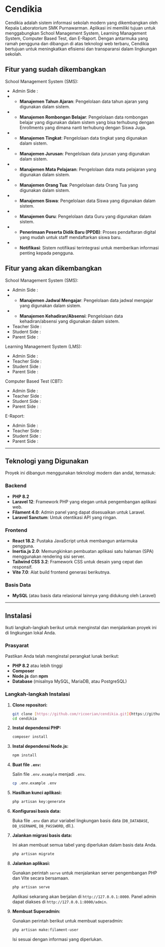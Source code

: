 # Cendikia

Cendikia adalah sistem informasi sekolah modern yang dikembangkan oleh Kepala Laboratorium SMK Purnawarman. Aplikasi ini memiliki tujuan untuk menggabungkan School Management System, Learning Management System, Computer Based Test, dan E-Raport. Dengan antarmuka yang ramah pengguna dan dibangun di atas teknologi web terbaru, Cendikia bertujuan untuk meningkatkan efisiensi dan transparansi dalam lingkungan sekolah.

## Fitur yang sudah dikembangkan

School Management System (SMS):
* Admin Side :
* * **Manajemen Tahun Ajaran**: Pengelolaan data tahun ajaran yang digunakan dalam sistem.
* * **Manajemen Rombongan Belajar**: Pengelolaan data rombongan belajar yang digunakan dalam sistem yang bisa terhubung dengan Enrollments yang dimana nanti terhubung dengan Siswa Juga.
* * **Manajemen Tingkat**: Pengelolaan data tingkat yang digunakan dalam sistem.
* * **Manajemen Jurusan**: Pengelolaan data jurusan yang digunakan dalam sistem.
* * **Manajemen Mata Pelajaran**: Pengelolaan data mata pelajaran yang digunakan dalam sistem.
* * **Manajemen Orang Tua**: Pengelolaan data Orang Tua yang digunakan dalam sistem.
* * **Manajemen Siswa**: Pengelolaan data Siswa yang digunakan dalam sistem.
* * **Manajemen Guru**: Pengelolaan data Guru yang digunakan dalam sistem.
* * **Penerimaan Peserta Didik Baru (PPDB)**: Proses pendaftaran digital yang mudah untuk staff mendaftarkan siswa baru.
* * **Notifikasi**: Sistem notifikasi terintegrasi untuk memberikan informasi penting kepada pengguna.

## Fitur yang akan dikembangkan

School Management System (SMS):
* Admin Side :
* * **Manajemen Jadwal Mengajar**: Pengelolaan data jadwal mengajar yang digunakan dalam sistem.
* * **Manajemen Kehadiran/Absensi**: Pengelolaan data kehadiran/absensi yang digunakan dalam sistem.
* Teacher Side :
* Student Side :
* Parent Side :

Learning Management System (LMS):
* Admin Side :
* Teacher Side :
* Student Side :
* Parent Side :

Computer Based Test (CBT):
* Admin Side :
* Teacher Side :
* Student Side :
* Parent Side :

E-Raport:
* Admin Side :
* Teacher Side :
* Student Side :
* Parent Side :

---

## Teknologi yang Digunakan

Proyek ini dibangun menggunakan teknologi modern dan andal, termasuk:

### Backend

* **PHP 8.2**
* **Laravel 12**: Framework PHP yang elegan untuk pengembangan aplikasi web.
* **Filament 4.0**: Admin panel yang dapat disesuaikan untuk Laravel.
* **Laravel Sanctum**: Untuk otentikasi API yang ringan.

### Frontend

* **React 18.2**: Pustaka JavaScript untuk membangun antarmuka pengguna.
* **Inertia.js 2.0**: Memungkinkan pembuatan aplikasi satu halaman (SPA) menggunakan rendering sisi server.
* **Tailwind CSS 3.2**: Framework CSS untuk desain yang cepat dan responsif.
* **Vite 7.0**: Alat build frontend generasi berikutnya.

### Basis Data

* **MySQL** (atau basis data relasional lainnya yang didukung oleh Laravel)

---

## Instalasi

Ikuti langkah-langkah berikut untuk menginstal dan menjalankan proyek ini di lingkungan lokal Anda.

### Prasyarat

Pastikan Anda telah menginstal perangkat lunak berikut:

* **PHP 8.2** atau lebih tinggi
* **Composer**
* **Node.js** dan **npm**
* **Database** (misalnya MySQL, MariaDB, atau PostgreSQL)

### Langkah-langkah Instalasi

1.  **Clone repositori:**

    ```bash
    git clone [https://github.com/ricoerian/cendikia.git](https://github.com/ricoerian/cendikia.git)
    cd cendikia
    ```

2.  **Instal dependensi PHP:**

    ```bash
    composer install
    ```

3.  **Instal dependensi Node.js:**

    ```bash
    npm install
    ```

4.  **Buat file `.env`:**

    Salin file `.env.example` menjadi `.env`.

    ```bash
    cp .env.example .env
    ```

5.  **Hasilkan kunci aplikasi:**

    ```bash
    php artisan key:generate
    ```

6.  **Konfigurasi basis data:**

    Buka file `.env` dan atur variabel lingkungan basis data (`DB_DATABASE`, `DB_USERNAME`, `DB_PASSWORD`, dll.).

7.  **Jalankan migrasi basis data:**

    Ini akan membuat semua tabel yang diperlukan dalam basis data Anda.

    ```bash
    php artisan migrate
    ```

8.  **Jalankan aplikasi:**

    Gunakan perintah `serve` untuk menjalankan server pengembangan PHP dan Vite secara bersamaan.

    ```bash
    php artisan serve
    ```

    Aplikasi sekarang akan berjalan di `http://127.0.0.1:8000`. Panel admin dapat diakses di `http://127.0.0.1:8000/admin`.
9.  **Membuat Superadmin:**

    Gunakan perintah berikut untuk membuat superadmin:

    ```bash
    php artisan make:filament-user
    ```

    Isi sesuai dengan informasi yang diperlukan.